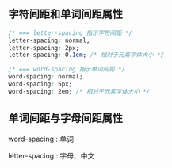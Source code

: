 
## 字符间距和单词间距属性
```css
/* === letter-spacing 指示字符间距 */
letter-spacing: normal;
letter-spacing: 2px; 
letter-spacing: 0.1em; /* 相对于元素字体大小 */

/* === word-spacing 指示单词间距 */
word-spacing: normal;
word-spacing: 5px;
word-spacing: 2em; /* 相对于元素字体大小 */
```

## 单词间距与字母间距属性
word-spacing : 单词

letter-spacing : 字母、中文
